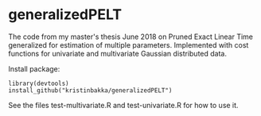 # generalizedPELT
The code from my master's thesis June 2018 on Pruned Exact Linear Time generalized for estimation of multiple parameters. Implemented with cost functions for univariate and multivariate Gaussian distributed data.

Install package:
```{r,eval=FALSE,warning=FALSE,message=FALSE}
library(devtools)
install_github("kristinbakka/generalizedPELT")
```

See the files test-multivariate.R and test-univariate.R for how to use it.
